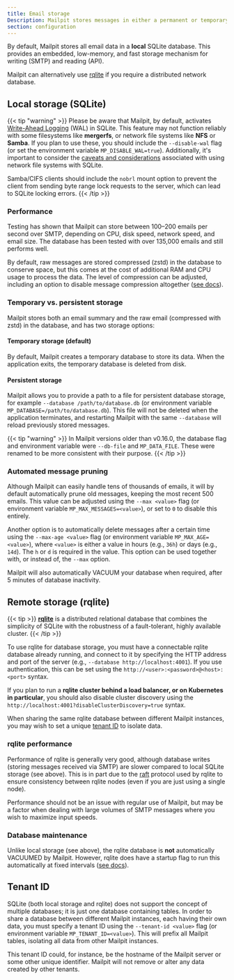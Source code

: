 ```yaml
---
title: Email storage
Description: Mailpit stores messages in either a permanent or temporary SQLite database
section: configuration
---
```


By default, Mailpit stores all email data in a **local** SQLite database. This provides an embedded, low-memory, and fast storage mechanism for writing (SMTP) and reading (API).

Mailpit can alternatively use [rqlite](#remote-storage-rqlite) if you require a distributed network database.

## Local storage (SQLite)

{{< tip "warning" >}}
Please be aware that Mailpit, by default, activates [Write-Ahead Logging](https://sqlite.org/wal.html) (WAL) in SQLite.
This feature may not function reliably with some filesystems like **mergerfs**, or network file systems like **NFS** or **Samba**.
If you plan to use these, you should include the `--disable-wal` flag (or set the environment variable `MP_DISABLE_WAL=true`).
Additionally, it's important to consider the [caveats and considerations](https://sqlite.org/useovernet.html)
associated with using network file systems with SQLite.

Samba/CIFS clients should include the `nobrl` mount option to prevent the client from sending byte range lock requests to the server,
which can lead to SQLite locking errors.
{{< /tip >}}

### Performance

Testing has shown that Mailpit can store between 100–200 emails per second over SMTP, depending on CPU, disk speed, network speed, and email size.
The database has been tested with over 135,000 emails and still performs well.

By default, raw messages are stored compressed (zstd) in the database to conserve space, but this comes at the cost of additional RAM and CPU usage to process the data.
The level of compression can be adjusted, including an option to disable message compression altogether ([see docs](../compression/)).

### Temporary vs. persistent storage

Mailpit stores both an email summary and the raw email (compressed with zstd) in the database, and has two storage options:

#### Temporary storage (default)

By default, Mailpit creates a temporary database to store its data. When the application exits, the temporary database is deleted from disk.

#### Persistent storage

Mailpit allows you to provide a path to a file for persistent database storage, for example `--database /path/to/database.db` (or environment variable `MP_DATABASE=/path/to/database.db`).
This file will not be deleted when the application terminates, and restarting Mailpit with the same `--database` will reload previously stored messages.

{{< tip "warning" >}}
In Mailpit versions older than v0.16.0, the database flag and environment variable were `--db-file` and `MP_DATA_FILE`. These were renamed to be more consistent with their purpose.
{{< /tip >}}

### Automated message pruning

Although Mailpit can easily handle tens of thousands of emails, it will by default automatically prune old messages, keeping the most recent 500 emails.
This value can be adjusted using the `--max <value>` flag (or environment variable `MP_MAX_MESSAGES=<value>`), or set to `0` to disable this entirely.

Another option is to automatically delete messages after a certain time using the `--max-age <value>` flag (or environment variable `MP_MAX_AGE=<value>`), where `<value>` is either a value in hours (e.g., `36h`) or days (e.g., `14d`). The `h` or `d` is required in the value.
This option can be used together with, or instead of, the `--max` option.

Mailpit will also automatically VACUUM your database when required, after 5 minutes of database inactivity.

## Remote storage (rqlite)

{{< tip >}}
[**rqlite**](https://rqlite.io/) is a distributed relational database that combines the simplicity of SQLite with the robustness of a fault-tolerant, highly available cluster.
{{< /tip >}}

To use rqlite for database storage, you must have a connectable rqlite database already running, and connect to it by specifying the HTTP address and port of the server (e.g., `--database http://localhost:4001`). If you use authentication, this can be set using the `http://<user>:<password>@<host>:<port>` syntax.

If you plan to run a **rqlite cluster behind a load balancer, or on Kubernetes in particular**, you should also disable cluster discovery using the `http://localhost:4001?disableClusterDiscovery=true` syntax.

When sharing the same rqlite database between different Mailpit instances, you may wish to set a unique [tenant ID](#tenant-id) to isolate data.

### rqlite performance

Performance of rqlite is generally very good, although database writes (storing messages received via SMTP) are slower compared to local SQLite storage (see above). This is in part due to the [raft](https://raft.github.io/) protocol used by rqlite to ensure consistency between rqlite nodes (even if you are just using a single node).

Performance should not be an issue with regular use of Mailpit, but may be a factor when dealing with large volumes of SMTP messages where you wish to maximize input speeds.

### Database maintenance

Unlike local storage (see above), the rqlite database is **not** automatically VACUUMED by Mailpit. However, rqlite does have a startup flag to run this automatically at fixed intervals ([see docs](https://rqlite.io/docs/guides/performance/#vacuum)).

## Tenant ID

SQLite (both local storage and rqlite) does not support the concept of multiple databases; it is just one database containing tables. In order to share a database between different Mailpit instances, each having their own data, you must specify a tenant ID using the `--tenant-id <value>` flag (or environment variable `MP_TENANT_ID=<value>`). This will prefix all Mailpit tables, isolating all data from other Mailpit instances.

This tenant ID could, for instance, be the hostname of the Mailpit server or some other unique identifier. Mailpit will not remove or alter any data created by other tenants.
